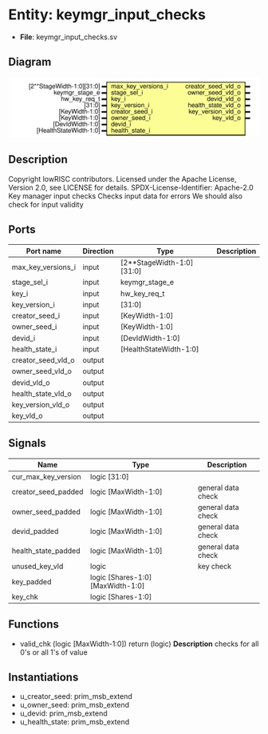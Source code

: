 # Entity: keymgr_input_checks

- **File**: keymgr_input_checks.sv
## Diagram

![Diagram](keymgr_input_checks.svg "Diagram")
## Description

Copyright lowRISC contributors.
 Licensed under the Apache License, Version 2.0, see LICENSE for details.
 SPDX-License-Identifier: Apache-2.0
 Key manager input checks
 Checks input data for errors
 We should also check for input validity
 
## Ports

| Port name          | Direction | Type                      | Description |
| ------------------ | --------- | ------------------------- | ----------- |
| max_key_versions_i | input     | [2**StageWidth-1:0][31:0] |             |
| stage_sel_i        | input     | keymgr_stage_e            |             |
| key_i              | input     | hw_key_req_t              |             |
| key_version_i      | input     | [31:0]                    |             |
| creator_seed_i     | input     | [KeyWidth-1:0]            |             |
| owner_seed_i       | input     | [KeyWidth-1:0]            |             |
| devid_i            | input     | [DevIdWidth-1:0]          |             |
| health_state_i     | input     | [HealthStateWidth-1:0]    |             |
| creator_seed_vld_o | output    |                           |             |
| owner_seed_vld_o   | output    |                           |             |
| devid_vld_o        | output    |                           |             |
| health_state_vld_o | output    |                           |             |
| key_version_vld_o  | output    |                           |             |
| key_vld_o          | output    |                           |             |
## Signals

| Name                | Type                             | Description         |
| ------------------- | -------------------------------- | ------------------- |
| cur_max_key_version | logic [31:0]                     |                     |
| creator_seed_padded | logic [MaxWidth-1:0]             | general data check  |
| owner_seed_padded   | logic [MaxWidth-1:0]             | general data check  |
| devid_padded        | logic [MaxWidth-1:0]             | general data check  |
| health_state_padded | logic [MaxWidth-1:0]             | general data check  |
| unused_key_vld      | logic                            | key check           |
| key_padded          | logic [Shares-1:0][MaxWidth-1:0] |                     |
| key_chk             | logic [Shares-1:0]               |                     |
## Functions
- valid_chk <font id="function_arguments">(logic [MaxWidth-1:0])</font> <font id="function_return">return (logic)</font>
**Description**
checks for all 0's or all 1's of value

## Instantiations

- u_creator_seed: prim_msb_extend
- u_owner_seed: prim_msb_extend
- u_devid: prim_msb_extend
- u_health_state: prim_msb_extend
